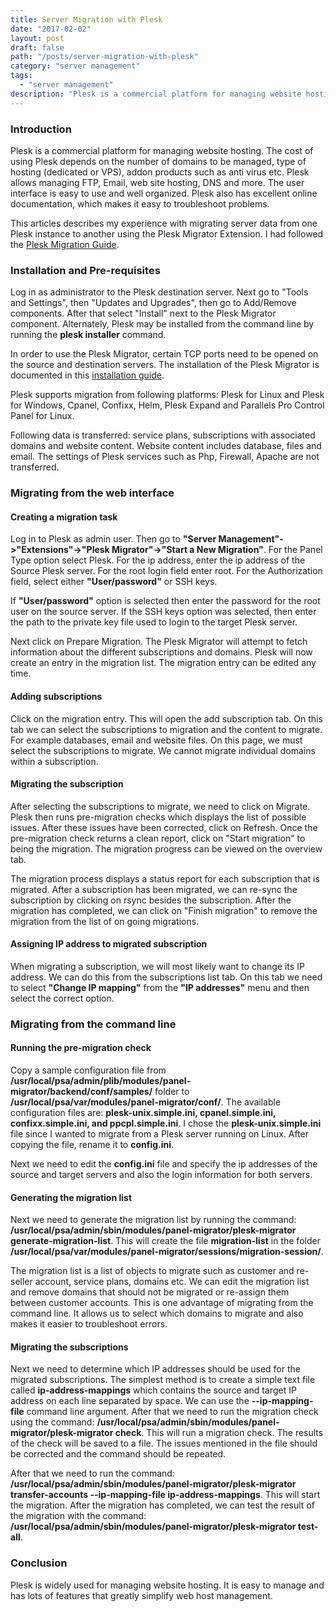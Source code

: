 ```yaml
---
title: Server Migration with Plesk
date: "2017-02-02"
layout: post
draft: false
path: "/posts/server-migration-with-plesk"
category: "server management"
tags:
  - "server management"
description: "Plesk is a commercial platform for managing website hosting. The cost of using Plesk depends on the number of domains to be managed, type of hosting (dedicated or VPS), addon products such as anti virus etc. Plesk allows managing FTP, Email, web site hosting, DNS and more."
---
```


### Introduction
Plesk is a commercial platform for managing website hosting. The cost of using Plesk depends on the number of domains to be managed, type of hosting (dedicated or VPS), addon products such as anti virus etc. Plesk allows managing FTP, Email, web site hosting, DNS and more. The user interface is easy to use and well organized. Plesk also has excellent online documentation, which makes it easy to troubleshoot problems.

This articles describes my experience with migrating server data from one Plesk instance to another using the Plesk Migrator Extension. I had followed the [Plesk Migration Guide](https://docs.plesk.com/en-US/onyx/migration-guide/introduction.75496/).

### Installation and Pre-requisites
Log in as administrator to the Plesk destination server. Next go to "Tools and Settings", then "Updates and Upgrades", then go to Add/Remove components. After that select "Install" next to the Plesk Migrator component. Alternately, Plesk may be installed from the command line by running the **plesk installer** command.

In order to use the Plesk Migrator, certain TCP ports need to be opened on the source and destination servers. The installation of the Plesk Migrator is documented in this [installation guide](https://docs.plesk.com/en-US/onyx/migration-guide/installation-and-prerequisites.75498/).

Plesk supports migration from following platforms: Plesk for Linux and Plesk for Windows, Cpanel, Confixx, Helm, Plesk Expand and Parallels Pro Control Panel for Linux.

Following data is transferred: service plans, subscriptions with associated domains and website content. Website content includes database, files and email. The settings of Plesk services such as Php, Firewall, Apache are not transferred.

### Migrating from the web interface

#### Creating a migration task
Log in to Plesk as admin user. Then go to **"Server Management"->"Extensions"->"Plesk Migrator"->"Start a New Migration"**. For the Panel Type option select Plesk. For the ip address, enter the ip address of the Source Plesk server. For the root login field enter root. For the Authorization field, select either **"User/password"** or SSH keys.

If **"User/password"** option is selected then enter the password for the root user on the source server. If the SSH keys option was selected, then enter the path to the private key file used to login to the target Plesk server.

Next click on Prepare Migration. The Plesk Migrator will attempt to fetch information about the different subscriptions and domains. Plesk will now create an entry in the migration list. The migration entry can be edited any time.

#### Adding subscriptions
Click on the migration entry. This will open the add subscription tab. On this tab we can select the subscriptions to migration and the content to migrate. For example databases, email and website files. On this page, we must select the subscriptions to migrate. We cannot migrate individual domains within a subscription.

#### Migrating the subscription
After selecting the subscriptions to migrate, we need to click on Migrate. Plesk then runs pre-migration checks which displays the list of possible issues. After these issues have been corrected, click on Refresh. Once the pre-migration check returns a clean report, click on "Start migration" to being the migration. The migration progress can be viewed on the overview tab.

The migration process displays a status report for each subscription that is migrated. After a subscription has been migrated, we can re-sync the subscription by clicking on rsync besides the subscription. After the migration has completed, we can click on "Finish migration" to remove the migration from the list of on going migrations.

#### Assigning IP address to migrated subscription
When migrating a subscription, we will most likely want to change its IP address. We can do this from the subscriptions list tab. On this tab we need to select **"Change IP mapping"** from the **"IP addresses"** menu and then select the correct option.

### Migrating from the command line

#### Running the pre-migration check
Copy a sample configuration file from **/usr/local/psa/admin/plib/modules/panel-migrator/backend/conf/samples/** folder to **/usr/local/psa/var/modules/panel-migrator/conf/**. The available configuration files are:  **plesk-unix.simple.ini, cpanel.simple.ini, confixx.simple.ini, and ppcpl.simple.ini**. I chose the **plesk-unix.simple.ini** file since I wanted to migrate from a Plesk server running on Linux. After copying the file, rename it to **config.ini**.

Next we need to edit the **config.ini** file and specify the ip addresses of the source and target servers and also the login information for both servers.

#### Generating the migration list
Next we need to generate the migration list by running the command: **/usr/local/psa/admin/sbin/modules/panel-migrator/plesk-migrator generate-migration-list**. This will create the file **migration-list** in the folder **/usr/local/psa/var/modules/panel-migrator/sessions/migration-session/**.

The migration list is a list of objects to migrate such as customer and re-seller account, service plans, domains etc. We can edit the migration list and remove domains that should not be migrated or re-assign them between customer accounts. This is one advantage of migrating from the command line. It allows us to select which domains to migrate and also makes it easier to troubleshoot errors.

#### Migrating the subscriptions
Next we need to determine which IP addresses should be used for the migrated subscriptions. The simplest method is to create a simple text file called **ip-address-mappings** which contains the source and target IP address on each line separated by space. We can use the **--ip-mapping-file** command line argument. After that we need to run the migration check using the command: **/usr/local/psa/admin/sbin/modules/panel-migrator/plesk-migrator check**. This will run a migration check. The results of the check will be saved to a file. The issues mentioned in the file should be corrected and the command should be repeated.

After that we need to run the command: **/usr/local/psa/admin/sbin/modules/panel-migrator/plesk-migrator transfer-accounts --ip-mapping-file ip-address-mappings**. This will start the migration. After the migration has completed, we can test the result of the migration with the command: **/usr/local/psa/admin/sbin/modules/panel-migrator/plesk-migrator test-all**.

### Conclusion
Plesk is widely used for managing website hosting. It is easy to manage and has lots of features that greatly simplify web host management.
